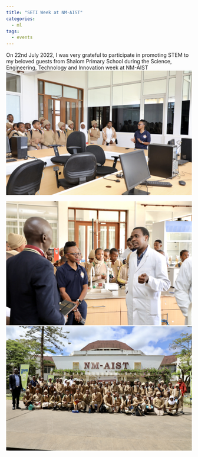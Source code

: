 ```yaml
---
title: "SETI Week at NM-AIST"
categories:
  - ml
tags:
  - events
---
```

On 22nd July 2022, I was very grateful to participate in promoting STEM to my beloved guests from Shalom Primary School during the Science, Engineering, Technology and Innovation week at NM-AIST
<img src="/assets/images/shalom1.jpg" class="align-center" alt="">

<img src="/assets/images/shalom2.jpg" class="align-center" alt="">

<img src="/assets/images/shalom3.jpg" class="align-center" alt="">


